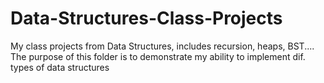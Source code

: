 # Data-Structures-Class-Projects
My class projects from Data Structures, includes recursion, heaps, BST....
The purpose of this folder is to demonstrate my ability to implement dif. types of data structures


